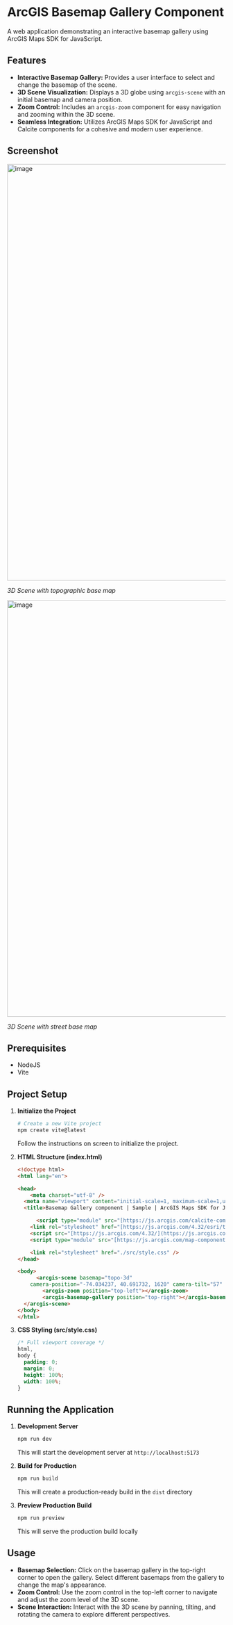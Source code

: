 # ArcGIS Basemap Gallery Component

A web application demonstrating an interactive basemap gallery using ArcGIS Maps SDK for JavaScript.

## Features

* **Interactive Basemap Gallery:** Provides a user interface to select and change the basemap of the scene.
* **3D Scene Visualization:** Displays a 3D globe using `arcgis-scene` with an initial basemap and camera position.
* **Zoom Control:** Includes an `arcgis-zoom` component for easy navigation and zooming within the 3D scene.
* **Seamless Integration:** Utilizes ArcGIS Maps SDK for JavaScript and Calcite components for a cohesive and modern user experience.

## Screenshot

<img width="959" alt="image" src="https://github.com/user-attachments/assets/7a2d580d-46ec-4d30-96a5-6295f2b81ffb" />

*3D Scene with topographic base map*

<img width="959" alt="image" src="https://github.com/user-attachments/assets/6ded23a9-85fb-4605-a241-f8ca1e0ed121" />

*3D Scene with street base map*

## Prerequisites

* NodeJS
* Vite

## Project Setup

1.  **Initialize the Project**

    ```bash
    # Create a new Vite project
    npm create vite@latest
    ```

    Follow the instructions on screen to initialize the project.

2.  **HTML Structure (index.html)**

    ```html
    <!doctype html>
    <html lang="en">

    <head>
        <meta charset="utf-8" />
      <meta name="viewport" content="initial-scale=1, maximum-scale=1,user-scalable=no" />
      <title>Basemap Gallery component | Sample | ArcGIS Maps SDK for JavaScript 4.32</title>

          <script type="module" src="[https://js.arcgis.com/calcite-components/3.0.3/calcite.esm.js](https://js.arcgis.com/calcite-components/3.0.3/calcite.esm.js)"></script>
        <link rel="stylesheet" href="[https://js.arcgis.com/4.32/esri/themes/light/main.css](https://js.arcgis.com/4.32/esri/themes/light/main.css)" />
        <script src="[https://js.arcgis.com/4.32/](https://js.arcgis.com/4.32/)"></script>
        <script type="module" src="[https://js.arcgis.com/map-components/4.32/arcgis-map-components.esm.js](https://js.arcgis.com/map-components/4.32/arcgis-map-components.esm.js)"></script>

        <link rel="stylesheet" href="./src/style.css" />
    </head>

    <body>
          <arcgis-scene basemap="topo-3d"
        camera-position="-74.034237, 40.691732, 1620" camera-tilt="57" camera-heading="57">
            <arcgis-zoom position="top-left"></arcgis-zoom>
            <arcgis-basemap-gallery position="top-right"></arcgis-basemap-gallery>
      </arcgis-scene>
    </body>
    </html>
    ```

3.  **CSS Styling (src/style.css)**

    ```css
    /* Full viewport coverage */
    html,
    body {
      padding: 0;
      margin: 0;
      height: 100%;
      width: 100%;
    }
    ```

## Running the Application

1.  **Development Server**

    ```bash
    npm run dev
    ```

    This will start the development server at `http://localhost:5173`

2.  **Build for Production**

    ```bash
    npm run build
    ```

    This will create a production-ready build in the `dist` directory

3.  **Preview Production Build**

    ```bash
    npm run preview
    ```

    This will serve the production build locally

## Usage

* **Basemap Selection:** Click on the basemap gallery in the top-right corner to open the gallery. Select different basemaps from the gallery to change the map's appearance.
* **Zoom Control:** Use the zoom control in the top-left corner to navigate and adjust the zoom level of the 3D scene.
* **Scene Interaction:** Interact with the 3D scene by panning, tilting, and rotating the camera to explore different perspectives.
